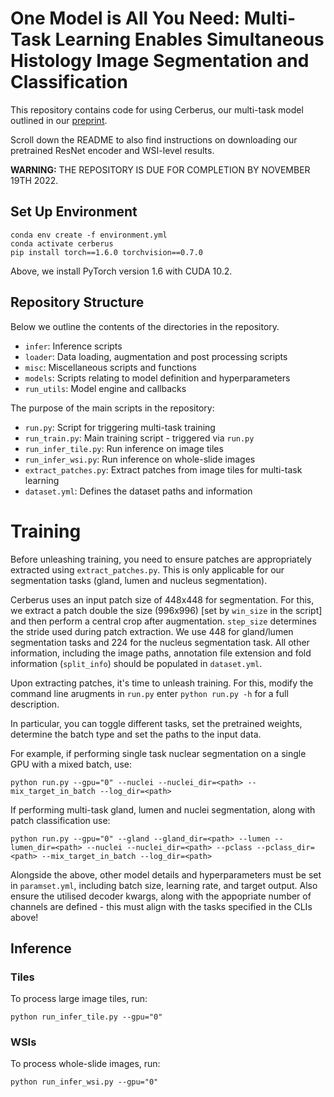 # One Model is All You Need: Multi-Task Learning Enables Simultaneous Histology Image Segmentation and Classification 

This repository contains code for using Cerberus, our multi-task model outlined in our [preprint](https://arxiv.org/abs/2203.00077).

Scroll down the README to also find instructions on downloading our pretrained ResNet encoder and WSI-level results.

**WARNING:** THE REPOSITORY IS DUE FOR COMPLETION BY NOVEMBER 19TH 2022.

## Set Up Environment

```
conda env create -f environment.yml
conda activate cerberus
pip install torch==1.6.0 torchvision==0.7.0
```

Above, we install PyTorch version 1.6 with CUDA 10.2. 

## Repository Structure

Below we outline the contents of the directories in the repository.

- `infer`: Inference scripts
- `loader`: Data loading, augmentation and post processing scripts
- `misc`: Miscellaneous scripts and functions
- `models`: Scripts relating to model definition and hyperparameters
- `run_utils`: Model engine and callbacks

The purpose of the main scripts in the repository:

- `run.py`: Script for triggering multi-task training
- `run_train.py`: Main training script - triggered via `run.py` 
- `run_infer_tile.py`: Run inference on image tiles
- `run_infer_wsi.py`: Run inference on whole-slide images
- `extract_patches.py`: Extract patches from image tiles for multi-task learning
- `dataset.yml`: Defines the dataset paths and information

# Training 

Before unleashing training, you need to ensure patches are appropriately extracted using `extract_patches.py`. This is only applicable for our segmentation tasks (gland, lumen and nucleus segmentation).

Cerberus uses an input patch size of 448x448 for segmentation. For this, we extract a patch double the size (996x996) [set by `win_size` in the script] and then perform a central crop after augmentation. `step_size` determines the stride used during patch extraction. We use 448 for gland/lumen segmentation tasks and 224 for the nucleus segmentation task. All other information, including the image paths, annotation file extension and fold information (`split_info`) should be populated in `dataset.yml`.

Upon extracting patches, it's time to unleash training. For this, modify the command line arugments in `run.py` enter `python run.py -h` for a full description.

In particular, you can toggle different tasks, set the pretrained weights, determine the batch type and set the paths to the input data. 

For example, if performing single task nuclear segmentation on a single GPU with a mixed batch, use:

```
python run.py --gpu="0" --nuclei --nuclei_dir=<path> --mix_target_in_batch --log_dir=<path>
```

If performing multi-task gland, lumen and nuclei segmentation, along with patch classification use:

```
python run.py --gpu="0" --gland --gland_dir=<path> --lumen --lumen_dir=<path> --nuclei --nuclei_dir=<path> --pclass --pclass_dir=<path> --mix_target_in_batch --log_dir=<path>
```

Alongside the above, other model details and hyperparameters must be set in `paramset.yml`, including batch size, learning rate, and target output. Also ensure the utilised decoder kwargs, along with the appopriate number of channels are defined - this must align with the tasks specified in the CLIs above!

## Inference
### Tiles
To process large image tiles, run:

```
python run_infer_tile.py --gpu="0"
```

### WSIs
To process whole-slide images, run:

```
python run_infer_wsi.py --gpu="0"
```








